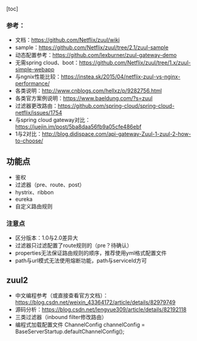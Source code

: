 [toc]

### 参考：
- 文档：https://github.com/Netflix/zuul/wiki
- sample：https://github.com/Netflix/zuul/tree/2.1/zuul-sample
- 动态配置参考：https://github.com/lexburner/zuul-gateway-demo
- 无需spring cloud、boot：https://github.com/Netflix/zuul/tree/1.x/zuul-simple-webapp
- 与ngnix性能比较：https://instea.sk/2015/04/netflix-zuul-vs-nginx-performance/
- 各类说明：http://www.cnblogs.com/hellxz/p/9282756.html
- 各类官方案例说明：https://www.baeldung.com/?s=zuul
- 过滤器更改路由：https://github.com/spring-cloud/spring-cloud-netflix/issues/1754
- 与spring cloud gateway对比：https://juejin.im/post/5ba8daa56fb9a05cfe486ebf
- 1与2对比：http://blog.didispace.com/api-gateway-Zuul-1-zuul-2-how-to-choose/

## 功能点
- 鉴权
- 过滤器（pre、route、post）
- hystrix、ribbon
- eureka
- 自定义路由规则


### 注意点
- 区分版本：1.0与2.0差异大
- 过滤器只过滤配置了route规则的（pre？待确认）
- properties无法保证路由规则的顺序，推荐使用yml格式配置文件
- path与url模式无法使用熔断功能，path与serviceId方可

## zuul2
- 中文编程参考（或直接查看官方文档）：https://blog.csdn.net/weixin_43364172/article/details/82979749
- 源码分析：https://blog.csdn.net/lengyue309/article/details/82192118
- 三类过滤器（inbound filter修改路由）
- 编程式加载配置文件 ChannelConfig channelConfig = BaseServerStartup.defaultChannelConfig();